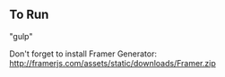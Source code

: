 ## To Run
"gulp"


Don't forget to install Framer Generator: http://framerjs.com/assets/static/downloads/Framer.zip